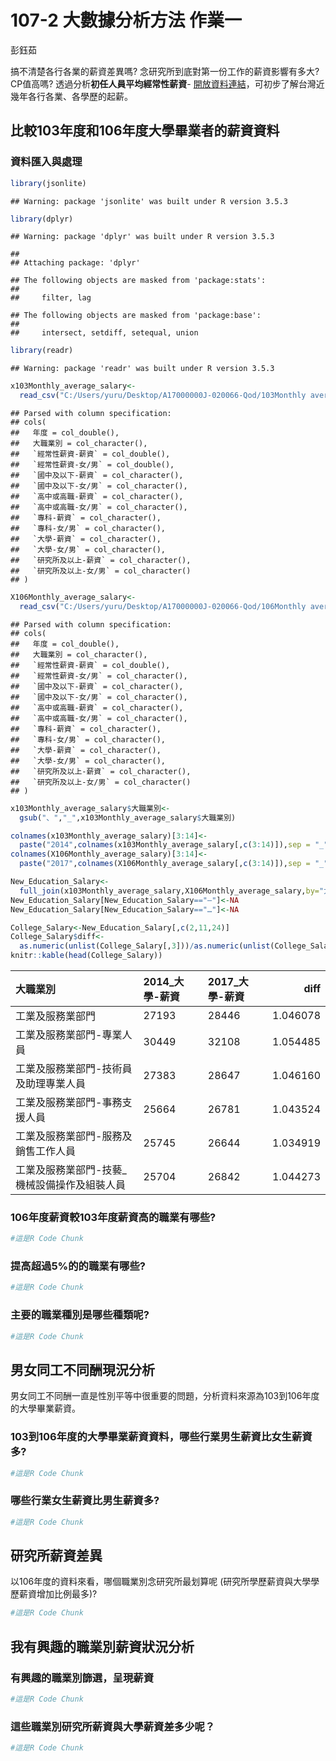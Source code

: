 107-2 大數據分析方法 作業一
================
彭鈺茹

搞不清楚各行各業的薪資差異嗎? 念研究所到底對第一份工作的薪資影響有多大? CP值高嗎? 透過分析**初任人員平均經常性薪資**- [開放資料連結](https://data.gov.tw/dataset/6647)，可初步了解台灣近幾年各行各業、各學歷的起薪。

比較103年度和106年度大學畢業者的薪資資料
----------------------------------------

### 資料匯入與處理

``` r
library(jsonlite)
```

    ## Warning: package 'jsonlite' was built under R version 3.5.3

``` r
library(dplyr)
```

    ## Warning: package 'dplyr' was built under R version 3.5.3

    ## 
    ## Attaching package: 'dplyr'

    ## The following objects are masked from 'package:stats':
    ## 
    ##     filter, lag

    ## The following objects are masked from 'package:base':
    ## 
    ##     intersect, setdiff, setequal, union

``` r
library(readr)
```

    ## Warning: package 'readr' was built under R version 3.5.3

``` r
x103Monthly_average_salary<-
  read_csv("C:/Users/yuru/Desktop/A17000000J-020066-Qod/103Monthly average salary.csv")
```

    ## Parsed with column specification:
    ## cols(
    ##   年度 = col_double(),
    ##   大職業別 = col_character(),
    ##   `經常性薪資-薪資` = col_double(),
    ##   `經常性薪資-女/男` = col_double(),
    ##   `國中及以下-薪資` = col_character(),
    ##   `國中及以下-女/男` = col_character(),
    ##   `高中或高職-薪資` = col_character(),
    ##   `高中或高職-女/男` = col_character(),
    ##   `專科-薪資` = col_character(),
    ##   `專科-女/男` = col_character(),
    ##   `大學-薪資` = col_character(),
    ##   `大學-女/男` = col_character(),
    ##   `研究所及以上-薪資` = col_character(),
    ##   `研究所及以上-女/男` = col_character()
    ## )

``` r
X106Monthly_average_salary<-
  read_csv("C:/Users/yuru/Desktop/A17000000J-020066-Qod/106Monthly average salary.csv")
```

    ## Parsed with column specification:
    ## cols(
    ##   年度 = col_double(),
    ##   大職業別 = col_character(),
    ##   `經常性薪資-薪資` = col_double(),
    ##   `經常性薪資-女/男` = col_character(),
    ##   `國中及以下-薪資` = col_character(),
    ##   `國中及以下-女/男` = col_character(),
    ##   `高中或高職-薪資` = col_character(),
    ##   `高中或高職-女/男` = col_character(),
    ##   `專科-薪資` = col_character(),
    ##   `專科-女/男` = col_character(),
    ##   `大學-薪資` = col_character(),
    ##   `大學-女/男` = col_character(),
    ##   `研究所及以上-薪資` = col_character(),
    ##   `研究所及以上-女/男` = col_character()
    ## )

``` r
x103Monthly_average_salary$大職業別<-
  gsub("、","_",x103Monthly_average_salary$大職業別)

colnames(x103Monthly_average_salary)[3:14]<-
  paste("2014",colnames(x103Monthly_average_salary[,c(3:14)]),sep = "_")
colnames(X106Monthly_average_salary)[3:14]<-
  paste("2017",colnames(X106Monthly_average_salary[,c(3:14)]),sep = "_")

New_Education_Salary<-
  full_join(x103Monthly_average_salary,X106Monthly_average_salary,by="大職業別")
New_Education_Salary[New_Education_Salary=="—"]<-NA
New_Education_Salary[New_Education_Salary=="…"]<-NA

College_Salary<-New_Education_Salary[,c(2,11,24)]
College_Salary$diff<-
  as.numeric(unlist(College_Salary[,3]))/as.numeric(unlist(College_Salary[,2]))
knitr::kable(head(College_Salary))
```

| 大職業別                                      | 2014\_大學-薪資 | 2017\_大學-薪資 |      diff|
|:----------------------------------------------|:----------------|:----------------|---------:|
| 工業及服務業部門                              | 27193           | 28446           |  1.046078|
| 工業及服務業部門-專業人員                     | 30449           | 32108           |  1.054485|
| 工業及服務業部門-技術員及助理專業人員         | 27383           | 28647           |  1.046160|
| 工業及服務業部門-事務支援人員                 | 25664           | 26781           |  1.043524|
| 工業及服務業部門-服務及銷售工作人員           | 25745           | 26644           |  1.034919|
| 工業及服務業部門-技藝\_機械設備操作及組裝人員 | 25704           | 26842           |  1.044273|

### 106年度薪資較103年度薪資高的職業有哪些?

``` r
#這是R Code Chunk
```

### 提高超過5%的的職業有哪些?

``` r
#這是R Code Chunk
```

### 主要的職業種別是哪些種類呢?

``` r
#這是R Code Chunk
```

男女同工不同酬現況分析
----------------------

男女同工不同酬一直是性別平等中很重要的問題，分析資料來源為103到106年度的大學畢業薪資。

### 103到106年度的大學畢業薪資資料，哪些行業男生薪資比女生薪資多?

``` r
#這是R Code Chunk
```

### 哪些行業女生薪資比男生薪資多?

``` r
#這是R Code Chunk
```

研究所薪資差異
--------------

以106年度的資料來看，哪個職業別念研究所最划算呢 (研究所學歷薪資與大學學歷薪資增加比例最多)?

``` r
#這是R Code Chunk
```

我有興趣的職業別薪資狀況分析
----------------------------

### 有興趣的職業別篩選，呈現薪資

``` r
#這是R Code Chunk
```

### 這些職業別研究所薪資與大學薪資差多少呢？

``` r
#這是R Code Chunk
```
